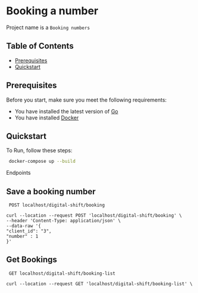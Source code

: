 # Booking a number

Project name is a `Booking numbers` 

## Table of Contents

- [Prerequisites](#prerequisites)
- [Quickstart](#quickstart)

## Prerequisites

Before you start, make sure you meet the following requirements:
* You have installed the latest version of [Go](https://go.dev/dl/)
* You have installed [Docker](https://docs.docker.com/desktop/)

## Quickstart
To Run, follow these steps:

```bash
 docker-compose up --build
```
Endpoints
## Save a booking number
```
 POST localhost/digital-shift/booking
```
```
curl --location --request POST 'localhost/digital-shift/booking' \
--header 'Content-Type: application/json' \
--data-raw '{
"client_id": "3",
"number" : 1
}'
```
## Get Bookings
```
 GET localhost/digital-shift/booking-list
```
```
curl --location --request GET 'localhost/digital-shift/booking-list' \

```